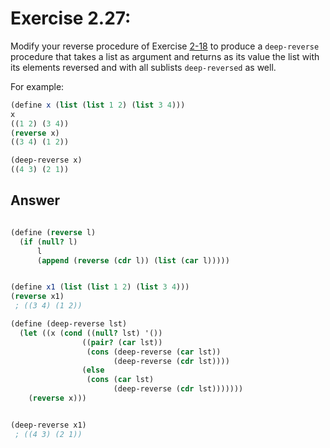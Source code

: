 # Exercise 2.27: 
Modify your reverse procedure of Exercise [2-18](ex2-18.md) to produce a `deep-reverse` procedure that takes a list as argument and returns as its value the list with its elements reversed and with all sublists `deep-reversed` as well. 

For example:
```scheme
(define x (list (list 1 2) (list 3 4)))
x
((1 2) (3 4))
(reverse x)
((3 4) (1 2))

(deep-reverse x)
((4 3) (2 1))

```

## Answer

```scheme

(define (reverse l)
  (if (null? l)
      l
      (append (reverse (cdr l)) (list (car l)))))


(define x1 (list (list 1 2) (list 3 4)))
(reverse x1)
 ; ((3 4) (1 2))

(define (deep-reverse lst)
  (let ((x (cond ((null? lst) '()) 
                ((pair? (car lst))
                 (cons (deep-reverse (car lst))
                       (deep-reverse (cdr lst))))
                (else
                 (cons (car lst)
                       (deep-reverse (cdr lst)))))))
    (reverse x)))


(deep-reverse x1)
 ; ((4 3) (2 1))

```